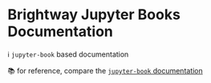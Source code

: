 # Brightway Jupyter Books Documentation

ℹ️ `jupyter-book` based documentation

📚 for reference, compare the [`jupyter-book` documentation](https://jupyterbook.org/en/stable/intro.html)